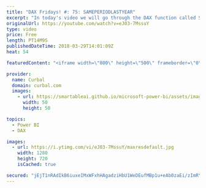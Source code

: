 ```yaml
---
title: "DAX Fridays! #: 75: SAMEPERIODLASTYEAR"
excerpt: "In today's video we will go through the DAX function called SAMEPERIODLASTYEAR.  This little function is great for analyzing as the function itself says, the same period last year.  If you have seasonal business and you want to analyze what happended the same period the previous year, it will do it flowless."
originalUrl: https://youtube.com/watch?v=eJ03-7MssuY
type: video
price: Free
length: PT14M9S
publishedDateTime: 2018-03-29T14:01:09Z
heat: 54

featuredContent: "<iframe width=\"800\" height=\"500\" frameborder=\"0\" src=\"https://www.youtube.com/embed/eJ03-7MssuY\" allow=\"accelerometer; autoplay; encrypted-media; gyroscope; picture-in-picture\" allowfullscreen></iframe>"

provider:
  name: Curbal
  domain: curbal.com
  images:
    - url: https://smartableai.github.io/microsoft-power-bi/assets/images/organizations/curbal.com-50x50.jpg
      width: 50
      height: 50

topics:
  - Power BI
  - DAX

images:
  - url: https://i.ytimg.com/vi/eJ03-7MssuY/maxresdefault.jpg
    width: 1280
    height: 720
    isCached: true

secured: "jEjT1nRAdIkB6iuxeIMxWFxhHAgadziHbU1WeDEufMBp1u+eAb0zaEi/zImRYHnKL86QAW1OezQrShN0sP+G7edN/zqQ3vmWUfYvkkrymbuA3xnQRtlq3RNoqjF+2GYfFzq/cCpHRrn6Z5K9iur9AXtfWxRiiee4DEdqXnNbGgswp9E4dLjmehzMom9DOMMl0Km+hR2Qi6tn1QanZlezrVydlBJPNnU8YLZ/81/HVsVZggH13DGBTZhMD4Ja5uq51SFHP8KMWxlsYeWByMfkUJfznLtJq3uTOPsf/9hFl4Wy9AlxiQOTHMxTQvyryBXfDGB0Bd+MfPpFz0xUanjmlHrlTTDVr3P9idEZ19E2LeZMomtBs9+WeD4t7WTEyWmoxut1XkWcOlpoGf9BpbyRmJ2D/VRNDQNifZTePlG5Awk=;rOM5Fw3qyKu8Cfs2KaFLuQ=="
---
```


